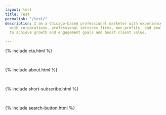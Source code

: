 ```yaml
---
layout: test
title: Test
permalink: "/test/"
description: I am a Chicago-based professional marketer with experience partnering
  with corporations, professional services firms, non-profits, and small business
  to achieve growth and engagement goals and boost client value.

---
```

{% include cta.html %}

<br>

{% include about.html %}

<br>

{% include short-subscribe.html %}

<br>

{% include search-button.html %}